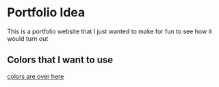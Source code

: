 # Portfolio Idea
This is a portfolio website that I just wanted to make for fun to see how it would turn out
## Colors that I want to use
[colors are over here](https://coolors.co/171a21-494646-fffc31-60d394-7d83ff)
